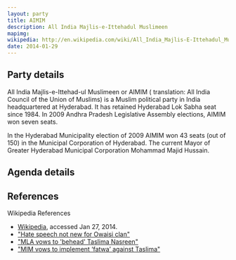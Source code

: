 ```yaml
---
layout: party
title: AIMIM
description: All India Majlis-e-Ittehadul Muslimeen
mapimg: 
wikipedia: http://en.wikipedia.com/wiki/All_India_Majlis-E-Ittehadul_Muslimeen
date: 2014-01-29
---
```

## Party details
All India Majlis-e-Ittehad-ul Muslimeen or AIMIM ( translation: All India Council of the Union of Muslims) is a Muslim political party in India headquartered at Hyderabad. It has retained Hyderabad Lok Sabha seat since 1984. In 2009 Andhra Pradesh Legislative Assembly elections, AIMIM won seven seats.

In the Hyderabad Municipality election of 2009 AIMIM won 43 seats (out of 150) in the Municipal Corporation of Hyderabad. The current Mayor of Greater Hyderabad Municipal Corporation Mohammad Majid Hussain.


## Agenda details


## References
Wikipedia References
- [Wikipedia]({{page.wikipedia}}), accessed Jan 27, 2014.
- ["Hate speech not new for Owaisi clan"][wiki1]
- ["MLA vows to 'behead' Taslima Nasreen"][wiki2]
- ["MIM vows to implement ‘fatwa’ against Taslima"][wiki3]

[wiki1]: http://articles.timesofindia.indiatimes.com/2013-01-10/hyderabad/36257886_1_akbaruddin-owaisi-mim-mla-asaduddin
[wiki2]: http://ibnlive.in.com/news/mla-vows-to-behead-taslima-nasreen/46658-3.html
[wiki3]: http://www.hindu.com/2007/08/11/stories/2007081161781600.htm
